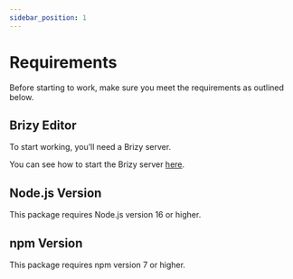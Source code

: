 ```yaml
---
sidebar_position: 1
---
```


# Requirements

Before starting to work, make sure you meet the requirements as outlined below.

## Brizy Editor
To start working, you’ll need a Brizy server. 

You can see how to start the Brizy server [here](https://github.com/EasyBrizy/Brizy-Local-Editor/blob/master/packages/core/docs/cdn.MD).

## Node.js Version

This package requires Node.js version 16 or higher.

## npm Version

This package requires npm version 7 or higher.

